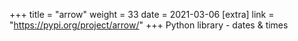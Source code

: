 +++
title = "arrow"
weight = 33
date = 2021-03-06
[extra]
link = "https://pypi.org/project/arrow/"
+++
Python library - dates & times

